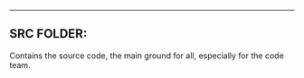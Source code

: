 -----------
SRC FOLDER:
-----------

Contains the source code, the main ground for all, especially for the code team.